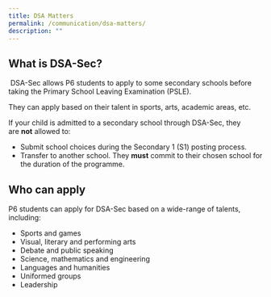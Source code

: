 ```yaml
---
title: DSA Matters
permalink: /communication/dsa-matters/
description: ""
---
```

What is DSA-Sec?
----------------

 DSA-Sec allows P6 students to apply to some secondary schools before taking the Primary School Leaving Examination (PSLE).

They can apply based on their talent in sports, arts, academic areas, etc.

If your child is admitted to a secondary school through DSA-Sec, they are **not** allowed to:

*   Submit school choices during the Secondary 1 (S1) posting process.
*   Transfer to another school. They **must** commit to their chosen school for the duration of the programme.

Who can apply
-------------

P6 students can apply for DSA-Sec based on a wide-range of talents, including:

*   Sports and games
*   Visual, literary and performing arts
*   Debate and public speaking
*   Science, mathematics and engineering
*   Languages and humanities
*   Uniformed groups
*   Leadership